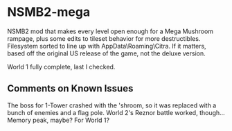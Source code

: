 # NSMB2-mega
NSMB2 mod that makes every level open enough for a Mega Mushroom rampage, plus some edits to tileset behavior for more destructibles. Filesystem sorted to line up with AppData\Roaming\Citra.
If it matters, based off the original US release of the game, not the deluxe version.

World 1 fully complete, last I checked.

## Comments on Known Issues
The boss for 1-Tower crashed with the 'shroom, so it was replaced with a bunch of enemies and a flag pole. World 2's Reznor battle worked, though... Memory peak, maybe? For World 1?